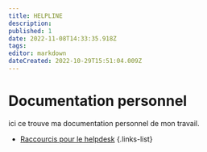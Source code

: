 ```yaml
---
title: HELPLINE
description: 
published: 1
date: 2022-11-08T14:33:35.918Z
tags: 
editor: markdown
dateCreated: 2022-10-29T15:51:04.009Z
---
```


# Documentation personnel
ici ce trouve ma documentation personnel de mon travail.

- [Raccourcis pour le helpdesk](/HELPLINE/Raccourcis)
{.links-list}